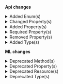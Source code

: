 **Api changes**

<details>
<summary>Added Enum(s)</summary>

- added enum `Frozen` to type `CartState` (file:/home/runner/work/commercetools-api-reference/commercetools-api-reference/commercetools-api-reference/api-specs/api/types/cart/CartState.raml:9:4)
</details>


<details>
<summary>Changed Property(s)</summary>

- :warning: changed property `amount` of type `Transaction` from type `TypedMoney` to `CentPrecisionMoney` (file:/home/runner/work/commercetools-api-reference/commercetools-api-reference/commercetools-api-reference/api-specs/api/types/payment/Transaction.raml:18:2)
- :warning: changed property `assets` of type `ProductAddVariantAction` from type `Asset[]` to `AssetDraft[]` (file:/home/runner/work/commercetools-api-reference/commercetools-api-reference/commercetools-api-reference/api-specs/api/types/product/updates/ProductAddVariantAction.raml:33:2)
</details>


<details>
<summary>Added Property(s)</summary>

- added property `conflictingPrice` to type `DuplicatePriceScopeError` (file:/home/runner/work/commercetools-api-reference/commercetools-api-reference/commercetools-api-reference/api-specs/api/types/error/DuplicatePriceScopeError.raml:16:2)
- added property `cartId` to type `MyQuoteRequestDraft` (file:/home/runner/work/commercetools-api-reference/commercetools-api-reference/commercetools-api-reference/api-specs/api/types/me/MyQuoteRequestDraft.raml:6:2)
- added property `cartVersion` to type `MyQuoteRequestDraft` (file:/home/runner/work/commercetools-api-reference/commercetools-api-reference/commercetools-api-reference/api-specs/api/types/me/MyQuoteRequestDraft.raml:10:2)
- added property `createdAt` to type `AssignedProductSelection` (file:/home/runner/work/commercetools-api-reference/commercetools-api-reference/commercetools-api-reference/api-specs/api/types/product-selection/AssignedProductSelection.raml:12:2)
- added property `quoteState` to type `Quote` (file:/home/runner/work/commercetools-api-reference/commercetools-api-reference/commercetools-api-reference/api-specs/api/types/quote/Quote.raml:152:2)
</details>


<details>
<summary>Required Property(s)</summary>

- changed property `discounted` of type `StagedStandalonePrice` to be optional (file:/home/runner/work/commercetools-api-reference/commercetools-api-reference/commercetools-api-reference/api-specs/api/types/standalone-price/StagedStandalonePrice.raml:12:2)
</details>


<details>
<summary>Removed Property(s)</summary>

- :warning: removed property `conflictingPrices` from type `DuplicatePriceScopeError` (file:/home/runner/work/commercetools-api-reference/commercetools-api-reference/commercetools-api-reference-previous/api-specs/api/types/error/DuplicatePriceScopeError.raml:16:2)
- :warning: removed property `cart` from type `MyQuoteRequestDraft` (file:/home/runner/work/commercetools-api-reference/commercetools-api-reference/commercetools-api-reference-previous/api-specs/api/types/me/MyQuoteRequestDraft.raml:6:2)
- :warning: removed property `version` from type `MyQuoteRequestDraft` (file:/home/runner/work/commercetools-api-reference/commercetools-api-reference/commercetools-api-reference-previous/api-specs/api/types/me/MyQuoteRequestDraft.raml:9:2)
</details>


<details>
<summary>Added Type(s)</summary>

- added type `CartFreezeCartAction` (file:/home/runner/work/commercetools-api-reference/commercetools-api-reference/commercetools-api-reference/api-specs/api/types/types.raml:178:0)
- added type `CartUnfreezeCartAction` (file:/home/runner/work/commercetools-api-reference/commercetools-api-reference/commercetools-api-reference/api-specs/api/types/types.raml:229:0)
- added type `DuplicatePriceKeyError` (file:/home/runner/work/commercetools-api-reference/commercetools-api-reference/commercetools-api-reference/api-specs/api/types/types.raml:424:0)
- added type `ProductPriceAddedMessage` (file:/home/runner/work/commercetools-api-reference/commercetools-api-reference/commercetools-api-reference/api-specs/api/types/types.raml:750:0)
- added type `ProductPriceChangedMessage` (file:/home/runner/work/commercetools-api-reference/commercetools-api-reference/commercetools-api-reference/api-specs/api/types/types.raml:751:0)
- added type `ProductPriceKeySetMessage` (file:/home/runner/work/commercetools-api-reference/commercetools-api-reference/commercetools-api-reference/api-specs/api/types/types.raml:755:0)
- added type `ProductPriceModeSetMessage` (file:/home/runner/work/commercetools-api-reference/commercetools-api-reference/commercetools-api-reference/api-specs/api/types/types.raml:756:0)
- added type `ProductPriceRemovedMessage` (file:/home/runner/work/commercetools-api-reference/commercetools-api-reference/commercetools-api-reference/api-specs/api/types/types.raml:757:0)
- added type `ProductPricesSetMessage` (file:/home/runner/work/commercetools-api-reference/commercetools-api-reference/commercetools-api-reference/api-specs/api/types/types.raml:758:0)
- added type `StandalonePriceKeySetMessage` (file:/home/runner/work/commercetools-api-reference/commercetools-api-reference/commercetools-api-reference/api-specs/api/types/types.raml:796:0)
- added type `ProductPriceAddedMessagePayload` (file:/home/runner/work/commercetools-api-reference/commercetools-api-reference/commercetools-api-reference/api-specs/api/types/types.raml:911:0)
- added type `ProductPriceChangedMessagePayload` (file:/home/runner/work/commercetools-api-reference/commercetools-api-reference/commercetools-api-reference/api-specs/api/types/types.raml:912:0)
- added type `ProductPriceKeySetMessagePayload` (file:/home/runner/work/commercetools-api-reference/commercetools-api-reference/commercetools-api-reference/api-specs/api/types/types.raml:916:0)
- added type `ProductPriceModeSetMessagePayload` (file:/home/runner/work/commercetools-api-reference/commercetools-api-reference/commercetools-api-reference/api-specs/api/types/types.raml:917:0)
- added type `ProductPriceRemovedMessagePayload` (file:/home/runner/work/commercetools-api-reference/commercetools-api-reference/commercetools-api-reference/api-specs/api/types/types.raml:918:0)
- added type `ProductPricesSetMessagePayload` (file:/home/runner/work/commercetools-api-reference/commercetools-api-reference/commercetools-api-reference/api-specs/api/types/types.raml:919:0)
- added type `StandalonePriceKeySetMessagePayload` (file:/home/runner/work/commercetools-api-reference/commercetools-api-reference/commercetools-api-reference/api-specs/api/types/types.raml:960:0)
- added type `ProductSetPriceKeyAction` (file:/home/runner/work/commercetools-api-reference/commercetools-api-reference/commercetools-api-reference/api-specs/api/types/types.raml:1421:0)
- added type `StandalonePriceSetKeyAction` (file:/home/runner/work/commercetools-api-reference/commercetools-api-reference/commercetools-api-reference/api-specs/api/types/types.raml:1611:0)
</details>

**ML changes**

<details>
<summary>Deprecated Method(s)</summary>

- method `post /{projectKey}/missing-data/attributes` is deprecated (file:/home/runner/work/commercetools-api-reference/commercetools-api-reference/commercetools-api-reference/api-specs/ml/resources/missing-data.raml:6:2)
- method `post /{projectKey}/missing-data/images` is deprecated (file:/home/runner/work/commercetools-api-reference/commercetools-api-reference/commercetools-api-reference/api-specs/ml/resources/missing-data.raml:40:2)
- method `post /{projectKey}/missing-data/prices` is deprecated (file:/home/runner/work/commercetools-api-reference/commercetools-api-reference/commercetools-api-reference/api-specs/ml/resources/missing-data.raml:74:2)
- method `get /{projectKey}/missing-data/attributes/status/{taskId}` is deprecated (file:/home/runner/work/commercetools-api-reference/commercetools-api-reference/commercetools-api-reference/api-specs/ml/resources/missing-data.raml:28:6)
- method `get /{projectKey}/missing-data/images/status/{taskId}` is deprecated (file:/home/runner/work/commercetools-api-reference/commercetools-api-reference/commercetools-api-reference/api-specs/ml/resources/missing-data.raml:62:6)
- method `get /{projectKey}/missing-data/prices/status/{taskId}` is deprecated (file:/home/runner/work/commercetools-api-reference/commercetools-api-reference/commercetools-api-reference/api-specs/ml/resources/missing-data.raml:96:6)
</details>


<details>
<summary>Deprecated Property(s)</summary>

- property `MissingAttributes::attributeCount` is deprecated (file:/home/runner/work/commercetools-api-reference/commercetools-api-reference/commercetools-api-reference/api-specs/ml/types/missing-data.raml:83:6)
- property `MissingAttributes::attributeCoverage` is deprecated (file:/home/runner/work/commercetools-api-reference/commercetools-api-reference/commercetools-api-reference/api-specs/ml/types/missing-data.raml:85:6)
- property `MissingAttributesMeta::productLevel` is deprecated (file:/home/runner/work/commercetools-api-reference/commercetools-api-reference/commercetools-api-reference/api-specs/ml/types/missing-data.raml:92:6)
- property `MissingAttributesMeta::variantLevel` is deprecated (file:/home/runner/work/commercetools-api-reference/commercetools-api-reference/commercetools-api-reference/api-specs/ml/types/missing-data.raml:94:6)
- property `MissingAttributesPagedQueryResult::meta` is deprecated (file:/home/runner/work/commercetools-api-reference/commercetools-api-reference/commercetools-api-reference/api-specs/ml/types/missing-data.raml:182:6)
- property `MissingDataTaskStatus::result` is deprecated (file:/home/runner/work/commercetools-api-reference/commercetools-api-reference/commercetools-api-reference/api-specs/ml/types/missing-data.raml:197:6)
- property `MissingImagesMeta::productLevel` is deprecated (file:/home/runner/work/commercetools-api-reference/commercetools-api-reference/commercetools-api-reference/api-specs/ml/types/missing-data.raml:261:6)
- property `MissingImagesMeta::variantLevel` is deprecated (file:/home/runner/work/commercetools-api-reference/commercetools-api-reference/commercetools-api-reference/api-specs/ml/types/missing-data.raml:262:6)
- property `MissingImagesPagedQueryResult::meta` is deprecated (file:/home/runner/work/commercetools-api-reference/commercetools-api-reference/commercetools-api-reference/api-specs/ml/types/missing-data.raml:339:6)
- property `MissingImagesTaskStatus::result` is deprecated (file:/home/runner/work/commercetools-api-reference/commercetools-api-reference/commercetools-api-reference/api-specs/ml/types/missing-data.raml:353:6)
- property `MissingPricesMeta::productLevel` is deprecated (file:/home/runner/work/commercetools-api-reference/commercetools-api-reference/commercetools-api-reference/api-specs/ml/types/missing-data.raml:410:6)
- property `MissingPricesMeta::variantLevel` is deprecated (file:/home/runner/work/commercetools-api-reference/commercetools-api-reference/commercetools-api-reference/api-specs/ml/types/missing-data.raml:411:6)
- property `MissingPricesPagedQueryResult::meta` is deprecated (file:/home/runner/work/commercetools-api-reference/commercetools-api-reference/commercetools-api-reference/api-specs/ml/types/missing-data.raml:493:6)
- property `MissingPricesTaskStatus::result` is deprecated (file:/home/runner/work/commercetools-api-reference/commercetools-api-reference/commercetools-api-reference/api-specs/ml/types/missing-data.raml:507:6)
</details>


<details>
<summary>Deprecated Resource(s)</summary>

- resource `/{projectKey}/missing-data` is deprecated (file:///home/runner/work/commercetools-api-reference/commercetools-api-reference/commercetools-api-reference/api-specs/ml/api.raml:30:2)
- resource `/{projectKey}/missing-data/attributes` is deprecated (file:/home/runner/work/commercetools-api-reference/commercetools-api-reference/commercetools-api-reference/api-specs/ml/resources/missing-data.raml:3:0)
- resource `/{projectKey}/missing-data/images` is deprecated (file:/home/runner/work/commercetools-api-reference/commercetools-api-reference/commercetools-api-reference/api-specs/ml/resources/missing-data.raml:37:0)
- resource `/{projectKey}/missing-data/prices` is deprecated (file:/home/runner/work/commercetools-api-reference/commercetools-api-reference/commercetools-api-reference/api-specs/ml/resources/missing-data.raml:71:0)
- resource `/{projectKey}/missing-data/attributes/status` is deprecated (file:/home/runner/work/commercetools-api-reference/commercetools-api-reference/commercetools-api-reference/api-specs/ml/resources/missing-data.raml:18:2)
- resource `/{projectKey}/missing-data/attributes/status/{taskId}` is deprecated (file:/home/runner/work/commercetools-api-reference/commercetools-api-reference/commercetools-api-reference/api-specs/ml/resources/missing-data.raml:21:4)
- resource `/{projectKey}/missing-data/images/status` is deprecated (file:/home/runner/work/commercetools-api-reference/commercetools-api-reference/commercetools-api-reference/api-specs/ml/resources/missing-data.raml:52:2)
- resource `/{projectKey}/missing-data/images/status/{taskId}` is deprecated (file:/home/runner/work/commercetools-api-reference/commercetools-api-reference/commercetools-api-reference/api-specs/ml/resources/missing-data.raml:55:4)
- resource `/{projectKey}/missing-data/prices/status` is deprecated (file:/home/runner/work/commercetools-api-reference/commercetools-api-reference/commercetools-api-reference/api-specs/ml/resources/missing-data.raml:86:2)
- resource `/{projectKey}/missing-data/prices/status/{taskId}` is deprecated (file:/home/runner/work/commercetools-api-reference/commercetools-api-reference/commercetools-api-reference/api-specs/ml/resources/missing-data.raml:89:4)
</details>


<details>
<summary>Deprecated Type(s)</summary>

- type `AttributeCount` is deprecated (file:/home/runner/work/commercetools-api-reference/commercetools-api-reference/commercetools-api-reference/api-specs/ml/types/missing-data.raml:9:2)
- type `AttributeCoverage` is deprecated (file:/home/runner/work/commercetools-api-reference/commercetools-api-reference/commercetools-api-reference/api-specs/ml/types/missing-data.raml:26:2)
- type `MissingAttributesDetails` is deprecated (file:/home/runner/work/commercetools-api-reference/commercetools-api-reference/commercetools-api-reference/api-specs/ml/types/missing-data.raml:44:2)
- type `MissingAttributes` is deprecated (file:/home/runner/work/commercetools-api-reference/commercetools-api-reference/commercetools-api-reference/api-specs/ml/types/missing-data.raml:61:2)
- type `MissingAttributesMeta` is deprecated (file:/home/runner/work/commercetools-api-reference/commercetools-api-reference/commercetools-api-reference/api-specs/ml/types/missing-data.raml:88:2)
- type `MissingAttributesSearchRequest` is deprecated (file:/home/runner/work/commercetools-api-reference/commercetools-api-reference/commercetools-api-reference/api-specs/ml/types/missing-data.raml:100:2)
- type `MissingAttributesPagedQueryResult` is deprecated (file:/home/runner/work/commercetools-api-reference/commercetools-api-reference/commercetools-api-reference/api-specs/ml/types/missing-data.raml:165:2)
- type `MissingDataTaskStatus` is deprecated (file:/home/runner/work/commercetools-api-reference/commercetools-api-reference/commercetools-api-reference/api-specs/ml/types/missing-data.raml:185:2)
- type `MissingImages` is deprecated (file:/home/runner/work/commercetools-api-reference/commercetools-api-reference/commercetools-api-reference/api-specs/ml/types/missing-data.raml:203:2)
- type `MissingImagesCount` is deprecated (file:/home/runner/work/commercetools-api-reference/commercetools-api-reference/commercetools-api-reference/api-specs/ml/types/missing-data.raml:217:2)
- type `MissingImagesProductLevel` is deprecated (file:/home/runner/work/commercetools-api-reference/commercetools-api-reference/commercetools-api-reference/api-specs/ml/types/missing-data.raml:229:2)
- type `MissingImagesVariantLevel` is deprecated (file:/home/runner/work/commercetools-api-reference/commercetools-api-reference/commercetools-api-reference/api-specs/ml/types/missing-data.raml:243:2)
- type `MissingImagesMeta` is deprecated (file:/home/runner/work/commercetools-api-reference/commercetools-api-reference/commercetools-api-reference/api-specs/ml/types/missing-data.raml:257:2)
- type `MissingImagesSearchRequest` is deprecated (file:/home/runner/work/commercetools-api-reference/commercetools-api-reference/commercetools-api-reference/api-specs/ml/types/missing-data.raml:270:2)
- type `MissingImagesPagedQueryResult` is deprecated (file:/home/runner/work/commercetools-api-reference/commercetools-api-reference/commercetools-api-reference/api-specs/ml/types/missing-data.raml:322:2)
- type `MissingImagesTaskStatus` is deprecated (file:/home/runner/work/commercetools-api-reference/commercetools-api-reference/commercetools-api-reference/api-specs/ml/types/missing-data.raml:341:2)
- type `MissingPrices` is deprecated (file:/home/runner/work/commercetools-api-reference/commercetools-api-reference/commercetools-api-reference/api-specs/ml/types/missing-data.raml:360:2)
- type `MissingPricesProductCount` is deprecated (file:/home/runner/work/commercetools-api-reference/commercetools-api-reference/commercetools-api-reference/api-specs/ml/types/missing-data.raml:369:2)
- type `MissingPricesProductLevel` is deprecated (file:/home/runner/work/commercetools-api-reference/commercetools-api-reference/commercetools-api-reference/api-specs/ml/types/missing-data.raml:379:2)
- type `MissingPricesVariantLevel` is deprecated (file:/home/runner/work/commercetools-api-reference/commercetools-api-reference/commercetools-api-reference/api-specs/ml/types/missing-data.raml:393:2)
- type `MissingPricesMeta` is deprecated (file:/home/runner/work/commercetools-api-reference/commercetools-api-reference/commercetools-api-reference/api-specs/ml/types/missing-data.raml:406:2)
- type `MissingPricesSearchRequest` is deprecated (file:/home/runner/work/commercetools-api-reference/commercetools-api-reference/commercetools-api-reference/api-specs/ml/types/missing-data.raml:413:2)
- type `MissingPricesPagedQueryResult` is deprecated (file:/home/runner/work/commercetools-api-reference/commercetools-api-reference/commercetools-api-reference/api-specs/ml/types/missing-data.raml:476:2)
- type `MissingPricesTaskStatus` is deprecated (file:/home/runner/work/commercetools-api-reference/commercetools-api-reference/commercetools-api-reference/api-specs/ml/types/missing-data.raml:495:2)
</details>

